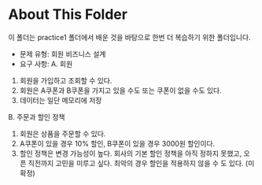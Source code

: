 # About This Folder
이 폴더는 practice1 폴더에서 배운 것을 바탕으로 한번 더 복습하기 위한 폴더입니다.

- 문제 유형: 회원 비즈니스 설계
- 요구 사항:
A. 회원
1. 회원을 가입하고 조회할 수 있다.
2. 회원은 A쿠폰과 B쿠폰을 가지고 있을 수도 또는 쿠폰이 없을 수도 있다.
3. 데이터는 일단 메모리에 저장

B. 주문과 할인 정책
1. 회원은 상품을 주문할 수 있다.
2. A쿠폰이 있을 경우 10% 할인, B쿠폰이 있을 경우 3000원 할인이다.
3. 할인 정책은 변경 가능성이 높다. 회사의 기본 할인 정책을 아직 정하지 못했고, 오픈 직전까지 고민을 미루고 싶다. 최악의 경우 할인을 적용하지 않을 수 도 있다. (미확정) 
